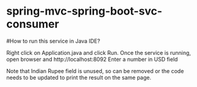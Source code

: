 # spring-mvc-spring-boot-svc-consumer

#How to run this service in Java IDE?

Right click on Application.java and click Run.
Once the service is running, open browser and http://localhost:8092
Enter a number in USD field

Note that Indian Rupee field is unused, so can be removed or the code needs to be updated to print the result on the same page.
